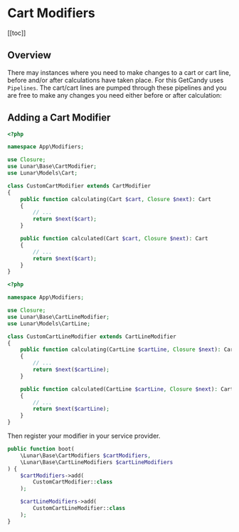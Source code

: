 # Cart Modifiers

[[toc]]

## Overview

There may instances where you need to make changes to a cart or cart line, before and/or after calculations have taken place. For this GetCandy uses `Pipelines`. The cart/cart lines are pumped through these pipelines and you are free to make any changes you need either before or after calculation:

## Adding a Cart Modifier

```php
<?php

namespace App\Modifiers;

use Closure;
use Lunar\Base\CartModifier;
use Lunar\Models\Cart;

class CustomCartModifier extends CartModifier
{
    public function calculating(Cart $cart, Closure $next): Cart
    {
        // ...
        return $next($cart);
    }

    public function calculated(Cart $cart, Closure $next): Cart
    {
        // ...
        return $next($cart);
    }
}
```

```php
<?php

namespace App\Modifiers;

use Closure;
use Lunar\Base\CartLineModifier;
use Lunar\Models\CartLine;

class CustomCartLineModifier extends CartLineModifier
{
    public function calculating(CartLine $cartLine, Closure $next): CartLine
    {
        // ...
        return $next($cartLine);
    }

    public function calculated(CartLine $cartLine, Closure $next): CartLine
    {
        // ...
        return $next($cartLine);
    }
}
```

Then register your modifier in your service provider.

```php
public function boot(
    \Lunar\Base\CartModifiers $cartModifiers,
    \Lunar\Base\CartLineModifiers $cartLineModifiers
) {
    $cartModifiers->add(
        CustomCartModifier::class
    );

    $cartLineModifiers->add(
        CustomCartLineModifier::class
    );
}
```
